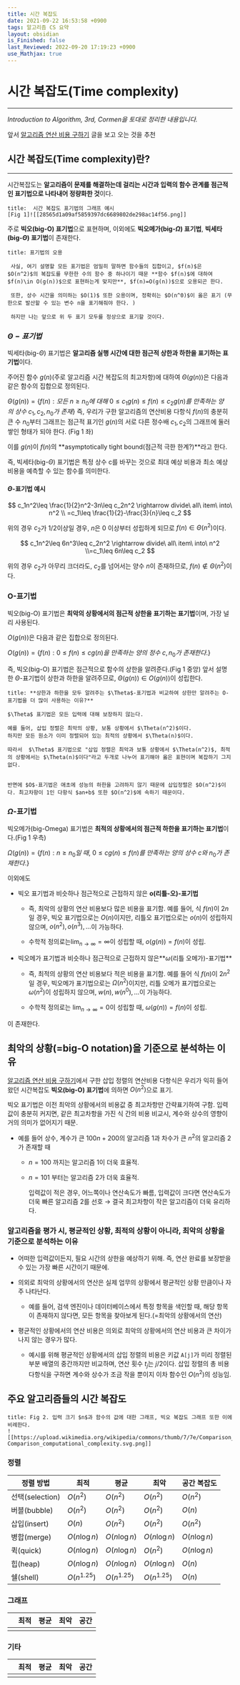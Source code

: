 ```yaml
---
title: 시간 복잡도
date: 2021-09-22 16:53:58 +0900
tags: 알고리즘 CS 요약
layout: obsidian
is_Finished: false
last_Reviewed: 2022-09-20 17:19:23 +0900
use_Mathjax: true
---
```

# 시간 복잡도(Time complexity)

---

*Introduction to Algorithm, 3rd, Cormen을 토대로 정리한 내용입니다.*

앞서 [알고리즘 연산 비용 구하기]() 글을 보고 오는 것을 추천

## 시간 복잡도(Time complexity)란?
---

시간복잡도는 **알고리즘이 문제를 해결하는데 걸리는 시간과 입력의 함수 관계를 점근적인 표기법으로 나타내어 정량화한 것**이다. 
```ad-note
title:  시간 복잡도 표기법의 그래프 예시
[Fig 1]![[28565d1a09af5859397dc6689802de298ac14f56.png]]
```

주로 **빅오(big-O) 표기법**으로 표현하며, 이외에도 **빅오메가(big-$\Omega$) 표기법**, **빅세타(big-$\Theta$) 표기법**이 존재한다.
```ad-seealso
title: 표기법의 오용
 
 사실, 여기 설명할 모든 표기법은 엄밀히 말하면 함수들의 집합이고, $f(n)$은 $O(n^2)$의 복잡도를 무한한 수의 함수 중 하나이기 때문 **함수 $f(n)$에 대하여 $f(n)\in O(g(n))$으로 표현하는게 맞지만**, $f(n)=O(g(n))$으로 오용되곤 한다.
 
 또한, 상수 시간을 의미하는 $O(1)$ 또한 오용이며, 정확히는 $O(n^0)$이 옳은 표기 (무한으로 발산할 수 있는 변수 n을 표기해줘야 한다. )
 
 하지만 나는 앞으로 위 두 표기 모두를 정상으로 표기할 것이다.
``` 

### $\Theta-표기법$

빅세타(big-$\Theta$) 표기법은 **알고리즘 실행 시간에 대한 점근적 상한과 하한을 표기하는 표기법**이다.

주어진 함수 $g(n)$(주로 알고리즘 시간 복잡도의 최고차항)에 대하여 $\Theta(g(n))$은 다음과 같은 함수의 집합으로 정의된다.

$\Theta(g(n))=\{f(n):모든\ n\geq n_0에\ 대해\ 0\leq c_1g(n)\leq f(n)\leq c_2g(n)를\ 만족하는\ 양의\ 상수\ c_1,c_2,n_0가\ 존재\}$
즉, 우리가 구한 알고리즘의 연산비용 다항식 $f(n)$의 충분히 큰 수 $n_0$부터 그래프는 점근적 표기인 $g(n)$의 서로 다른 정수배 $c_1,c_2$의 그래프에 둘러쌓인 형태가 되야 한다. (Fig 1 좌)

이를 $g(n)$이 $f(n)$의 **asymptotically tight bound(점근적 극한 한계?)**라고 한다.

즉, 빅세타(big-$\Theta$) 표기법은 특정 상수 c를 바꾸는 것으로 최대 예상 비용과 최소 예상 비용을 예측할 수 있는 함수를 의미한다.

#### $\Theta$-표기법 예시

$$
c_1n^2\leq \frac{1}{2}n^2-3n\leq c_2n^2 \rightarrow divide\ all\ item\ into\  n^2 \\
=c_1\leq \frac{1}{2}-\frac{3}{n}\leq c_2
$$

위의 경우 $c_2$가 $1/2$이상일 경우, $n$은 0 이상부터 성립하게 되므로 $f(n)\in \Theta(n^2)$이다. 

$$
c_1n^2\leq 6n^3\leq c_2n^2 \rightarrow divide\ all\ item\ into\ n^2 \\=c_1\leq 6n\leq c_2
$$

위의 경우 $c_2$가 아무리 크더라도, $c_2$를 넘어서는 양수 $n$이 존재하므로, $f(n) \notin \Theta(n^2)$이다.

### O-표기법

빅오(big-O) 표기법은 **최악의 상황에서의 점근적 상한을 표기하는 표기법**이며, 가장 널리 사용된다.

$O(g(n))$은 다음과 같은 집합으로 정의된다.

$O(g(n))=\{f(n): 0\leq f(n) \leq cg(n)을\ 만족하는\ 양의\ 정수\ c, n_0가\ 존재한다.\}$

즉, 빅오(big-O) 표기법은 점근적으로 함수의 상한을 알려준다.(Fig 1 중앙)
앞서 설명한 $\Theta$-표기법이 상한과 하한을 알려주므로, $\Theta(g(n)) \in O(g(n))$이 성립한다.

```ad-seealso
title: **상한과 하한을 모두 알려주는 $\Theta$-표기법과 비교하여 상한만 알려주는 O-표기법을 더 많이 사용하는 이유?**

$\Theta$ 표기법은 모든 입력에 대해 보장하지 않는다. 
 
예를 들어, 삽입 정렬은 최악의 상황, 보통 상황에서 $\Theta(n^2)$이다.
하지만 모든 원소가 이미 정렬되어 있는 최적의 상황에서 $\Theta(n)$이다.

따라서  $\Theta$ 표기법으로 "삽입 정렬은 최악과 보통 상황에서 $\Theta(n^2)$, 최적의 상황에서는 $\Theta(n)$이다"라고 두개로 나누어 표기해야 옳은 표현이며 복잡하기 그지없다.
 
 
반면에 $O$-표기법은 애초에 성능의 하한을 고려하지 않기 때문에 삽입정렬은 $O(n^2)$이다. 최고차항이 1인 다항식 $an+b$ 또한 $O(n^2)$에 속하기 때문이다.
```

### $\Omega$-표기법

빅오메가(big-Omega) 표기법은 **최적의 상황에서의 점근적 하한을 표기하는 표기법**이다.(Fig 1 우측)

$\Omega(g(n))=\{f(n): n\geq n_0일\ 때,\ 0\leq cg(n)\leq f(n)를\ 만족하는\ 양의\ 상수\ c와\ n_0가\ 존재한다.\}$

이외에도 

- 빅오 표기법과 비슷하나 점근적으로 근접하지 않은 **o(리틀-오)-표기법**
  
  - 즉, 최악의 상황의 연산 비용보다 많은 비용을 표기함. 예를 들어, 식 $f(n)$이 $2n$일 경우, 빅오 표기법으로는 $O(n)$이지만, 리틀오 표기법으로는 $o(n)$이 성립하지 않으며, $o(n^2), o(n^3),\dots$이 가능하다.
  
  - 수학적 정의로는$\lim_{n\rightarrow\infty}=\infty$이 성립할 때, $o(g(n))=f(n)$이 성립.

- 빅오메가 표기법과 비슷하나 점근적으로 근접하지 않은**$\omega$(리틀 오메가)-표기법**
  
  - 즉, 최적의 상황의 연산 비용보다 적은 비용을 표기함. 예를 들어 식 $f(n)$이 $2n^2$일 경우, 빅오메가 표기법으로는 $\Omega(n^2)$이지만, 리틀 오메가 표기법으로는 $\omega(n^2)$이 성립하지 않으며, $w(n), w(n^0),\dots$이 가능하다.
  
  - 수학적 정의로는 $\lim_{n\rightarrow\infty}=0$이 성립할 때, $\omega(g(n))=f(n)$이 성립.

이 존재한다.

## 최악의 상황(=big-O notation)을 기준으로 분석하는 이유

[알고리즘 연산 비용 구하기]()에서 구한 삽입 정렬의 연산비용 다항식은 우리가 익히 들어왔던 시간복잡도 **빅오(big-O) 표기법**에 의하면 $O(n^2)$으로 표기.

빅오 표기법은 이전 최악의 상황에서의 비용값 중 최고차항만 간략표기하여 구함. 
입력값이 충분히 커지면, 같은 최고차항을 가진 식 간의 비용 비교시, 계수와 상수의 영향이 거의 의미가 없어지기 때문.

- 예를 들어 상수, 계수가 큰 $100n+200$의 알고리즘 1과 차수가 큰 $n^2$의 알고리즘 2가 존재할 때
  
  - $n= 100$ 까지는 알고리즘 1이 더욱 효율적.
  
  - $n = 101$ 부터는 알고리즘 2가 더욱 효율적. 
    
    입력값이 적은 경우, 어느쪽이나 연산속도가 빠름, 입력값이 크다면 연산속도가 더욱 빠른 알고리즘 2를 선호 $\rightarrow$ 결국 최고차항이 작은 알고리즘이 더욱 유리하다.

### 알고리즘을 평가 시, 평균적인 상황, 최적의 상황이 아니라, 최악의 상황을 기준으로 분석하는 이유

- 어떠한 입력값이든지, 필요 시간의 상한을 예상하기 위해. 즉, 연산 완료를 보장받을 수 있는 가장 빠른 시간이기 때문에.

- 의외로 최악의 상황에서의 연산은 실제 업무의 상황에서 평균적인 상황 만큼이나 자주 나타난다.
  
  - 예를 들어, 검색 엔진이나 데이터베이스에서 특정 항목을 색인할 때, 해당 항목이 존재하지 않다면, 모든 항목을 찾아보게 된다.(=최악의 상황에서의 연산)

- 평균적인 상황에서의 연산 비용은 의외로 최악의 상황에서의 연산 비용과 큰 차이가 나지 않는 경우가 많다.
  
  - 예시를 위해 평균적인 상황에서의 삽입 정렬의 비용은 키값 `A[j]`가 미리 정렬된 부분 배열의 중간까지만 비교하며, 연산 횟수 $t_j$는 $j/2$이다.
    삽입 정렬의 총 비용 다항식을 구하면 계수와 상수가 조금 작을 뿐이지 이차 함수인 $O(n^2)$의 성능임.

## 주요 알고리즘들의 시간 복잡도
```ad-note
title: Fig 2. 입력 크기 $n$과 함수의 값에 대한 그래프, 빅오 복잡도 그래프 또한 이에 비례한다.
![[https://upload.wikimedia.org/wikipedia/commons/thumb/7/7e/Comparison_computational_complexity.svg/1024px-Comparison_computational_complexity.svg.png]]
```


### 정렬

| 정렬 방법         | 최적            | 평균            | 최악            | 공간 복잡도       |
| ------------- | ------------- | ------------- | ------------- | ------------ |
| 선택(selection) | $O(n^2)$      | $O(n^2)$      | $O(n^2)$      | $O(n^2)$     |
| 버블(bubble)    | $O(n^2)$      | $O(n^2)$      | $O(n^2)$      | $O(n)$       |
| 삽입(insert)    | $O(n)$        | $O(n^2)$      | $O(n^2)$      | $O(n^2)$     |
| 병합(merge)     | $O(n\log n)$  | $O(n\log n)$  | $O(n\log n)$  | $O(n\log n)$ |
| 퀵(quick)      | $O(n\log n)$  | $O(n\log n)$  | $O(n^2)$      | $O(n\log n)$ |
| 힙(heap)       | $O(n\log n)$  | $O(n\log n)$  | $O(n\log n)$  | $O(n)$       |
| 쉘(shell)      | $O(n^{1.25})$ | $O(n^{1.25})$ | $O(n^{1.25})$ | $O(n)$       |

### 그래프

|     | 최적  | 평균  | 최악  | 공간  |
| --- | --- | --- | --- | --- |
|     |     |     |     |     |

### 기타

|     | 최적  | 평균  | 최악  | 공간  |
| --- | --- | --- | --- | --- |
|     |     |     |     |     |
